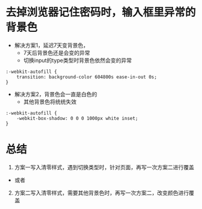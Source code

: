 # 去掉浏览器记住密码时，输入框里异常的背景色
* 解决方案1，延迟7天变背景色，
    - 7天后背景色还是会变的异常
    - 切换input的type类型时背景色依然会变的异常
```
:-webkit-autofill {
    transition: background-color 604800s ease-in-out 0s;
}
```
* 解决方案2，背景色会一直是白色的
    - 其他背景色将统统失效
```
:-webkit-autofill {
    -webkit-box-shadow: 0 0 0 1000px white inset;
}
```

# 总结
1. 方案一写入清零样式，遇到切换类型时，针对页面，再写一次方案二进行覆盖
* 或者
2. 方案二写入清零样式，需要其他背景色时，再写一次方案二，改变颜色进行覆盖
